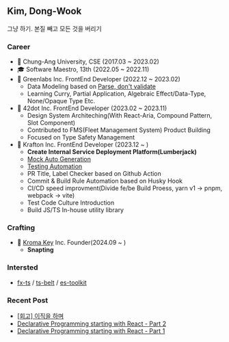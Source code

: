 ## Kim, Dong-Wook

그냥 하기. 본질 빼고 모든 것을 버리기

### Career

- 🏫 Chung-Ang University, CSE (2017.03 ~ 2023.02)
- 🎓 Software Maestro, 13th (2022.05 ~ 2022.11)
- 🏢 Greenlabs Inc. FrontEnd Developer (2022.12 ~ 2023.02)
  - Data Modeling based on [Parse, don't validate](https://lexi-lambda.github.io/blog/2019/11/05/parse-don-t-validate/)
  - Learning Curry, Partial Application, Algebraic Effect/Data-Type, None/Opaque Type Etc.
- 🏢 42dot Inc. FrontEnd Developer (2023.02 ~ 2023.11)
  - Design System Architeching(With React-Aria, Compound Pattern, Slot Component)
  - Contributed to FMS(Fleet Management System) Product Building
  - Focused on Type Safety Management
- 🏢 Krafton Inc. FrontEnd Developer (2023.12 ~ )
  - **Create Internal Service Deployment Platform(Lumberjack)**
  - [Mock Auto Generation](https://github.com/zoubingwu/msw-auto-mock)
  - [Testing Automation](https://github.com/Endava/cats)
  - PR Title, Label Checker based on Github Action
  - Commit & Build Rule Automation based on Husky Hook
  - CI/CD speed improvment(Divide fe/be Build Proess, yarn v1 -> pnpm, webpack -> vite)
  - Test Code Culture Introduction
  - Build JS/TS In-house utility library
 
### Crafting

- 🏢 [Kroma Key](https://github.com/kroma-key) Inc. Founder(2024.09 ~ )
  - **Snapting**

### Intersted

- [fx-ts](https://github.com/marpple/FxTS) /  [ts-belt](https://github.com/mobily/ts-belt) / [es-toolkit](https://github.com/toss/es-toolkit) 

### Recent Post

- [[회고] 이직을 하며](https://woodi97.github.io/blog/retrospect/retrospect-krafton)
- [Declarative Programming starting with React - Part 2](https://woodi97.github.io/blog/reactjs/declarative-programming-part2)
- [Declarative Programming starting with React - Part 1](https://woodi97.github.io/blog/reactjs/declarative-programming-part1)

